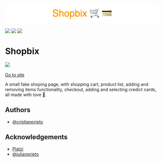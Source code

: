 <p align="center"><img src="/public/images/banner.png"></img></p>

![](https://img.shields.io/badge/REACT--DOM-18.2.0-blue)
![](https://img.shields.io/badge/REACT--ROUTER-6.3.0-yellow)
![](https://img.shields.io/badge/TAILWIND-3.1.8-lightblue)

# Shopbix

![](https://img.shields.io/netlify/34fbb4b8-8795-4d96-909a-7a7e7bcb07b8)

[Go to site](https://cubix-shopbix.netlify.app/)

A small fake shoping page, with shopping cart, product list, adding and removing items functionality, checkout, adding and selecting credict cards, all made with love 🤍.

## Authors

- [@cristianprieto](https://github.com/Cristian-Prieto)

## Acknowledgements

- [Platzi](https://fakeapi.platzi.com/)
- [@julianprieto](https://github.com/julianprieto-dev)
